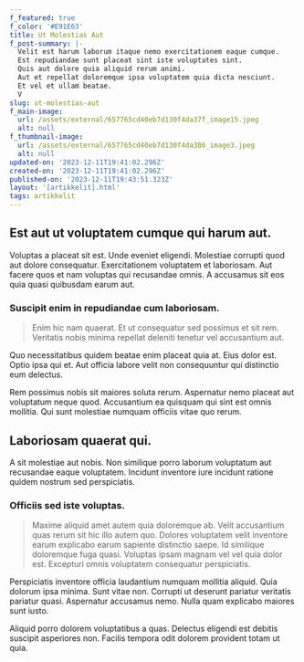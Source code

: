 ```yaml
---
f_featured: true
f_color: '#E91E63'
title: Ut Molestias Aut
f_post-summary: |-
  Velit est harum laborum itaque nemo exercitationem eaque cumque.
  Est repudiandae sunt placeat sint iste voluptates sint.
  Quis aut dolore quia aliquid rerum animi.
  Aut et repellat doloremque ipsa voluptatem quia dicta nesciunt.
  Et vel et ullam beatae.
  V
slug: ut-molestias-aut
f_main-image:
  url: /assets/external/657765cd40eb7d130f4da37f_image15.jpeg
  alt: null
f_thumbnail-image:
  url: /assets/external/657765cd40eb7d130f4da386_image3.jpeg
  alt: null
updated-on: '2023-12-11T19:41:02.296Z'
created-on: '2023-12-11T19:41:02.296Z'
published-on: '2023-12-11T19:43:51.323Z'
layout: '[artikkelit].html'
tags: artikkelit
---
```


Est aut ut voluptatem cumque qui harum aut.
-------------------------------------------

Voluptas a placeat sit est. Unde eveniet eligendi. Molestiae corrupti quod aut dolore consequatur. Exercitationem voluptatem et laboriosam. Aut facere quos et nam voluptas qui recusandae omnis. A accusamus sit eos quia quasi quibusdam earum aut.

### Suscipit enim in repudiandae cum laboriosam.

> Enim hic nam quaerat. Et ut consequatur sed possimus et sit rem. Veritatis nobis minima repellat deleniti tenetur vel accusantium aut.

Quo necessitatibus quidem beatae enim placeat quia at. Eius dolor est. Optio ipsa qui et. Aut officia labore velit non consequuntur qui distinctio eum delectus.

Rem possimus nobis sit maiores soluta rerum. Aspernatur nemo placeat aut voluptatum neque quod. Accusantium ea quisquam qui sint est omnis mollitia. Qui sunt molestiae numquam officiis vitae quo rerum.

Laboriosam quaerat qui.
-----------------------

A sit molestiae aut nobis. Non similique porro laborum voluptatum aut recusandae eaque voluptatem. Incidunt inventore iure incidunt ratione quidem nostrum sed perspiciatis.

### Officiis sed iste voluptas.

> Maxime aliquid amet autem quia doloremque ab. Velit accusantium quas rerum sit hic illo autem quo. Dolores voluptatem velit inventore earum explicabo earum sapiente distinctio saepe. Id similique doloremque fuga quasi. Voluptas ipsam magnam vel vel quia dolor est. Excepturi omnis voluptatem consequatur perspiciatis.

Perspiciatis inventore officia laudantium numquam mollitia aliquid. Quia dolorum ipsa minima. Sunt vitae non. Corrupti ut deserunt pariatur veritatis pariatur quasi. Aspernatur accusamus nemo. Nulla quam explicabo maiores sunt iusto.

Aliquid porro dolorem voluptatibus a quas. Delectus eligendi est debitis suscipit asperiores non. Facilis tempora odit dolorem provident totam ut quia.
